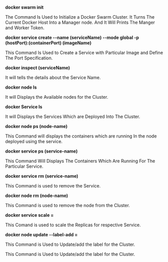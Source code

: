 
**docker swarm init**

The Command Is Used to Initialize a Docker Swarm Cluster. It Turns The Current Docker Host Into a Manager node. And It Will Prints The Manger and Worker Token.   

**docker service create --name (serviceName) --mode global -p (hostPort):(containerPort) (imageName)**

This Command Is Used to Create a Service with Particular Image and Define The Port Specification.


**docker inspect (serviceName)**

It will tells the details about the Service Name.

**docker node ls**

It will Displays the Available nodes for the Cluster.

**docker Service ls**

It will Displays the Services Which are Deployed Into The Cluster.

**docker node ps (node-name)**

This Command will displays the containers which are running In the node deployed using the service.

**docker service ps (service-name)**

This Command Will Displays The Containers Which Are Running For The Particular Service.

**docker service rm (service-name)**

This Command is used to remove the Service.

**docker node rm (node-name)**

This Command is used to remove the node from the Cluster.

**docker service scale <service-name>=<desired number of replicas>**

This Comand is used to scale the Replicas for respective Service.

**docker node update <node-name> --label-add <key>=<value>**

This Command is Used to Update/add the label for the Cluster.


This Command is Used to Update/add the label for the Cluster.
